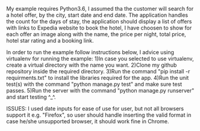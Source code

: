 My example requires Python3.6, I assumed tha the customer will search for a hotel offer, by the city, start date and end date.
The application handles the count for the days of stay, the application should display a list of offers with links to Expedia 
website to book the hotel, I have choosen to show for each offer an image along with the name, the price per night, 
total price, hotel star rating and a booking link.

In order to run the example follow instructions below, I advice using virtualenv for running the example:
  1)In case you selected to use virtualenv, create a virtual directory with the name you want.
  2)Clone my github repository inside the required directory.
  3)Run the command "pip install -r requirments.txt" to install the libraries required for the app.
  4)Run the unit test(s) with the command "python manage.py test" and make sure test passes.
  5)Run the server with the command "python manage.py runserver" and start testing ^_^.
  
ISSUES:
I used date inputs for ease of use for user, but not all browsers support it e.g. "Firefox", so user should handle inserting 
the valid format in case he/she unsupported browser, it should work fine in Chrome.
